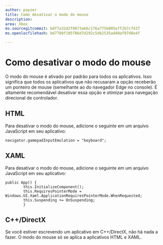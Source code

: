```yaml
---
author: payzer
title: Como desativar o modo do mouse
description: 
area: Xbox
ms.sourcegitcommit: bdf7a32d2f0673ab6c176a775b805eff2b7cf437
ms.openlocfilehash: bd7780f105f86d7d292c5db2535ad40af07d6e4f

---
```


# Como desativar o modo do mouse
O modo do mouse é ativado por padrão para todos os aplicativos. Isso significa que todos os aplicativos que não recusaram a opção receberão um ponteiro de mouse (semelhante ao do navegador Edge no console). É altamente recomendável desativar essa opção e otimizar para navegação direcional de controlador.   
   
## HTML   
Para desativar o modo do mouse, adicione o seguinte em um arquivo JavaScript em seu aplicativo:   
   
```code
navigator.gamepadInputEmulation = "keyboard";
```   

## XAML    
Para desativar o modo do mouse, adicione o seguinte em um arquivo JavaScript em seu aplicativo:   
   
```code
public App() {
        this.InitializeComponent();
        this.RequiresPointerMode = Windows.UI.Xaml.ApplicationRequiresPointerMode.WhenRequested;
        this.Suspending += OnSuspending;
        }
```

## C++/DirectX   
Se você estiver escrevendo um aplicativo em C++/DirectX, não há nada a fazer. O modo do mouse só se aplica a aplicativos HTML e XAML.



<!--HONumber=Jun16_HO4-->


